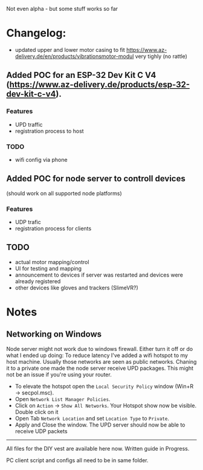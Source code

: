 Not even alpha - but some stuff works so far

# Changelog:
- updated upper and lower motor casing to fit https://www.az-delivery.de/en/products/vibrationsmotor-modul very tighly (no rattle)

## Added POC for an ESP-32 Dev Kit C V4 (https://www.az-delivery.de/products/esp-32-dev-kit-c-v4).
### Features
- UPD traffic
- registration process to host

### TODO
- wifi config via phone

## Added POC for node server to controll devices
(should work on all supported node platforms)
### Features
- UDP trafic
- registration process for clients

## TODO
- actual motor mapping/control
- UI for testing and mapping
- announcement to devices if server was restarted and devices were already registered
- other devices like gloves and trackers (SlimeVR?)

# Notes

## Networking on Windows
Node server might not work due to windows firewall. Either turn it off or do what I ended up doing:
To reduce latency I've added a wifi hotspot to my host machine. Usually those networks are seen as public networks. Chaning it to a private one made the node server receive UPD  packages. This might not be an issue if you're using your router.

- To elevate the hotspot open the `Local Security Policy` window (Win+R -> secpol.msc).
- Open `Network List Manager Policies`.
- Click on `Action` -> `Show All Networks`. Your Hotspot show now be visible. Double click on it
- Open Tab `Network Location` and set `Location Type` to `Private`.
- Apply and Close the window. The UPD server should now be able to receive UDP packets

-------------------------------------------

All files for the DIY vest are available here now.
Written guide in Progress.

PC client script and configs all need to be in same folder.